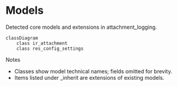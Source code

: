# Models

Detected core models and extensions in attachment_logging.

```mermaid
classDiagram
    class ir_attachment
    class res_config_settings
```

Notes
- Classes show model technical names; fields omitted for brevity.
- Items listed under _inherit are extensions of existing models.
